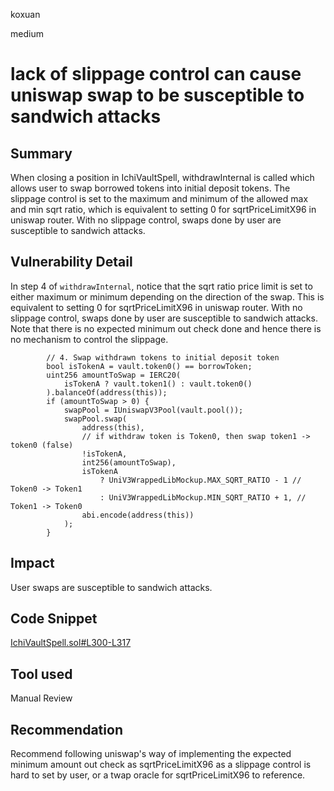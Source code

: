 koxuan

medium

# lack of slippage control can cause uniswap swap to be susceptible to sandwich attacks

## Summary
When closing a position in IchiVaultSpell, withdrawInternal is called which allows user to swap borrowed tokens into initial deposit tokens. The slippage control is set to the maximum and minimum of the allowed max and min sqrt ratio, which is equivalent to setting 0 for sqrtPriceLimitX96 in uniswap router. With no slippage control, swaps done by user are susceptible to sandwich attacks.

## Vulnerability Detail
In step 4 of `withdrawInternal`, notice that the sqrt ratio price limit is set to either maximum or minimum depending on the direction of the swap. This is equivalent to setting 0 for sqrtPriceLimitX96 in uniswap router. With no slippage control, swaps done by user are susceptible to sandwich attacks. Note that there is no expected minimum out check done and hence there is no mechanism to control the slippage.
 

```solidity
        // 4. Swap withdrawn tokens to initial deposit token
        bool isTokenA = vault.token0() == borrowToken;
        uint256 amountToSwap = IERC20(
            isTokenA ? vault.token1() : vault.token0()
        ).balanceOf(address(this));
        if (amountToSwap > 0) {
            swapPool = IUniswapV3Pool(vault.pool());
            swapPool.swap(
                address(this),
                // if withdraw token is Token0, then swap token1 -> token0 (false)
                !isTokenA,
                int256(amountToSwap),
                isTokenA
                    ? UniV3WrappedLibMockup.MAX_SQRT_RATIO - 1 // Token0 -> Token1
                    : UniV3WrappedLibMockup.MIN_SQRT_RATIO + 1, // Token1 -> Token0
                abi.encode(address(this))
            );
        }
```

## Impact
User swaps are susceptible to sandwich attacks.

## Code Snippet
[IchiVaultSpell.sol#L300-L317](https://github.com/sherlock-audit/2023-02-blueberry/blob/main/contracts/spell/IchiVaultSpell.sol#L300-L317)


## Tool used

Manual Review

## Recommendation

Recommend following uniswap's way of implementing the expected minimum amount out check as sqrtPriceLimitX96 as a slippage control is hard to set by user, or a twap oracle for sqrtPriceLimitX96 to reference. 
